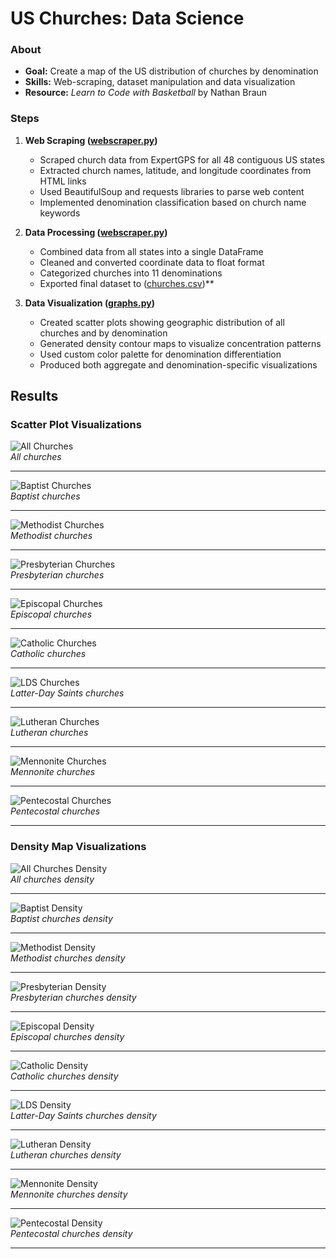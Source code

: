 # US Churches: Data Science

### About
- **Goal:** Create a map of the US distribution of churches by denomination
- **Skills:** Web-scraping, dataset manipulation and data visualization
- **Resource:** *Learn to Code with Basketball* by Nathan Braun

### Steps

1. **Web Scraping ([webscraper.py](https://github.com/peytonjpope/ChurchDataScience/blob/main/webscraper.py))**
   - Scraped church data from ExpertGPS for all 48 contiguous US states
   - Extracted church names, latitude, and longitude coordinates from HTML links
   - Used BeautifulSoup and requests libraries to parse web content
   - Implemented denomination classification based on church name keywords

2. **Data Processing ([webscraper.py](https://github.com/peytonjpope/ChurchDataScience/blob/main/webscraper.py))**
   - Combined data from all states into a single DataFrame
   - Cleaned and converted coordinate data to float format
   - Categorized churches into 11 denominations
   - Exported final dataset to ([churches.csv](https://github.com/peytonjpope/ChurchDataScience/blob/main/churches.csv))**

3. **Data Visualization ([graphs.py](https://github.com/peytonjpope/ChurchDataScience/blob/main/graphs.py))**
   - Created scatter plots showing geographic distribution of all churches and by denomination
   - Generated density contour maps to visualize concentration patterns
   - Used custom color palette for denomination differentiation
   - Produced both aggregate and denomination-specific visualizations

## Results
### Scatter Plot Visualizations  

![All Churches](graphs/dotmapAll.png)  
*All churches*  

---

![Baptist Churches](graphs/dotmapBaptist.png)  
*Baptist churches*  

---

![Methodist Churches](graphs/dotmapMethodist.png)  
*Methodist churches*  

---

![Presbyterian Churches](graphs/dotmapPresbyterian.png)  
*Presbyterian churches*  

---

![Episcopal Churches](graphs/dotmapEpiscopal.png)  
*Episcopal churches*  

---

![Catholic Churches](graphs/dotmapCatholic.png)  
*Catholic churches*  

---

![LDS Churches](graphs/dotmapLDS.png)  
*Latter-Day Saints churches*  

---

![Lutheran Churches](graphs/dotmapLutheran.png)  
*Lutheran churches*  

---

![Mennonite Churches](graphs/dotmapMennonite.png)  
*Mennonite churches*  

---

![Pentecostal Churches](graphs/dotmapPentecostal.png)  
*Pentecostal churches*  

---

### Density Map Visualizations  

![All Churches Density](graphs/conmapAll.png)  
*All churches density*  

---

![Baptist Density](graphs/conmapBaptist.png)  
*Baptist churches density*  

---

![Methodist Density](graphs/conmapMethodist.png)  
*Methodist churches density*  

---

![Presbyterian Density](graphs/conmapPresbyterian.png)  
*Presbyterian churches density*  

---

![Episcopal Density](graphs/conmapEpiscopal.png)  
*Episcopal churches density*  

---

![Catholic Density](graphs/conmapCatholic.png)  
*Catholic churches density*  

---

![LDS Density](graphs/conmapLDS.png)  
*Latter-Day Saints churches density*  

---

![Lutheran Density](graphs/conmapLutheran.png)  
*Lutheran churches density*  

---

![Mennonite Density](graphs/conmapMennonite.png)  
*Mennonite churches density*  

---

![Pentecostal Density](graphs/conmapPentecostal.png)  
*Pentecostal churches density*  

---
